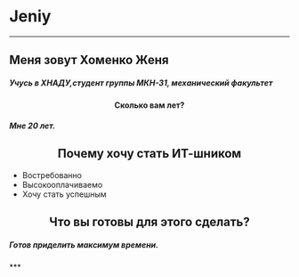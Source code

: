 # Jeniy
***
<h2>Меня зовут Хоменко Женя</h2>
<h5>Учусь в ХНАДУ,студент группы  МКН-31, механический факультет</h5>
<h4 style="text-align: center;">Сколько вам лет?</h4>
<h5> Мне 20 лет.</h5>
<h2 style="text-align: center;">Почему хочу стать ИТ-шником</h2>
<ul>
<li>Востребованно</li><li>Высокооплачиваемо</li><li>Хочу стать успешным</li>
</ul>
<h2 style="text-align: center;">Что вы готовы для этого сделать?</h2>
<h5>Готов приделить максимум времени.</h5>
***

